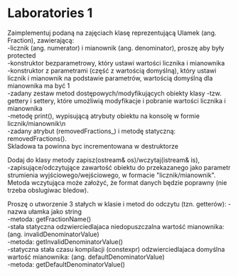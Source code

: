 # Laboratories 1

Zaimplementuj podaną na zajęciach klasę reprezentującą Ulamek (ang. Fraction), zawierającą:  
      -licznik (ang. numerator) i mianownik (ang. denominator), proszę aby były protected  
      -konstruktor bezparametrowy, który ustawi wartości licznika i mianownika  
      -konstruktor z parametrami (część z wartością domyślną), który ustawi licznik i mianownik na podstawie parametrów,  wartością domyślną dla mianownika ma być 1    
      -zadany zestaw metod dostępowych/modyfikujących obiekty klasy -tzw. gettery i settery, które umożliwią modyfikacje i pobranie wartości licznika i mianownika  
      -metodę print(), wypisującą atrybuty obiektu na konsolę w formie licznik/mianownik\n  
      -zadany atrybut (removedFractions_) i metodę statyczną: removedFractions().  
      Skladowa ta powinna byc incrementowana w destruktorze  
        
Dodaj do klasy metody zapisz(ostream& os)/wczytaj(istream& is),  
      -zapisujące/odczytujące zawartość obiektu do przekazanego jako parametr strumienia wyjściowego/wejściowego,
      w formacie "licznik/mianownik". Metoda wczytująca może założyć, że format danych będzie poprawny
      (nie trzeba obslugiwac bledow).  
        
Proszę o utworzenie 3 stałych w klasie i metod do odczytu (tzn. getterów):
      -nazwa ułamka jako string  
      -metoda: getFractionName()  
      -stała statyczna odzwierciedlajaca niedopuszczalna wartość mianownika: (ang. invalidDenominatorValue)  
      -metoda: getInvalidDenominatorValue()  
      -statyczna stała czasu kompilacji (constexpr) odzwierciedlajaca domyślna wartość mianownika: (ang. defaultDenominatorValue)  
      -metoda: getDefaultDenominatorValue()  
